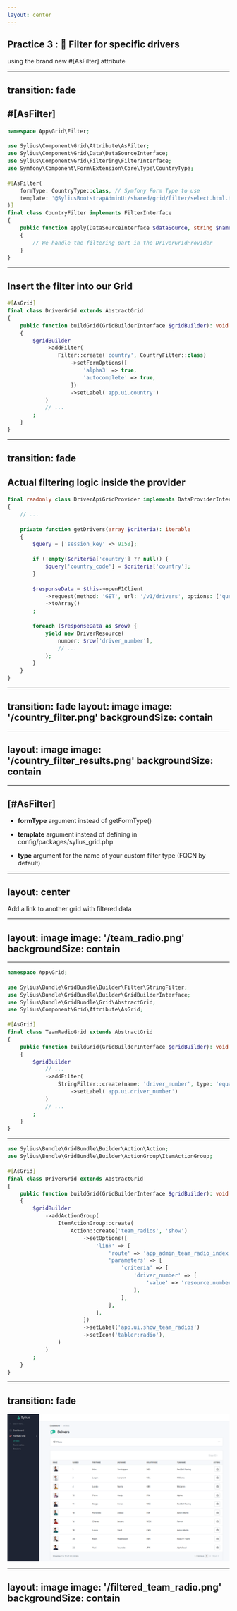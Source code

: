 ```yaml
---
layout: center
---
```


## Practice 3 : 🔎 Filter for specific drivers

using the brand new #[AsFilter] attribute

---
transition: fade
---


## #[AsFilter]
```php {all|8,3|9,6|10|12-18,5|all}
namespace App\Grid\Filter;

use Sylius\Component\Grid\Attribute\AsFilter;
use Sylius\Component\Grid\Data\DataSourceInterface;
use Sylius\Component\Grid\Filtering\FilterInterface;
use Symfony\Component\Form\Extension\Core\Type\CountryType;

#[AsFilter(
    formType: CountryType::class, // Symfony Form Type to use
    template: '@SyliusBootstrapAdminUi/shared/grid/filter/select.html.twig', // The Twig template
)]
final class CountryFilter implements FilterInterface
{
    public function apply(DataSourceInterface $dataSource, string $name, $data, array $options): void
    {
        // We handle the filtering part in the DriverGridProvider
    }
}
```

---

## Insert the filter into our Grid

```php {all|7,14|8-12|all}
#[AsGrid]
final class DriverGrid extends AbstractGrid
{
    public function buildGrid(GridBuilderInterface $gridBuilder): void
    {
        $gridBuilder
            ->addFilter(
                Filter::create('country', CountryFilter::class)
                    ->setFormOptions([
                        'alpha3' => true,
                        'autocomplete' => true,
                    ])
                    ->setLabel('app.ui.country')
            )
            // ...
        ;
    }
}

```

---
transition: fade
---

## Actual filtering logic inside the provider

```php {all|9-11|14|19-22|all}
final readonly class DriverApiGridProvider implements DataProviderInterface
{
    // ...

    private function getDrivers(array $criteria): iterable
    {
        $query = ['session_key' => 9158];
    
        if (!empty($criteria['country'] ?? null)) {
            $query['country_code'] = $criteria['country'];
        }
    
        $responseData = $this->openF1Client
            ->request(method: 'GET', url: '/v1/drivers', options: ['query' => $query])
            ->toArray()
        ;

        foreach ($responseData as $row) {
            yield new DriverResource(
                number: $row['driver_number'],
                // ...
            );
        }
    }
}
```

---
transition: fade
layout: image
image: '/country_filter.png'
backgroundSize: contain
---

---
layout: image
image: '/country_filter_results.png'
backgroundSize: contain
---

---

## [#AsFilter]


<v-clicks>

* **formType** argument instead of getFormType()

* **template** argument instead of defining in config/packages/sylius_grid.php

* **type** argument for the name of your custom filter type (FQCN by default)

</v-clicks>

---
layout: center
---

Add a link to another grid with filtered data

---
layout: image
image: '/team_radio.png'
backgroundSize: contain
---

---

```php
namespace App\Grid;

use Sylius\Bundle\GridBundle\Builder\Filter\StringFilter;
use Sylius\Bundle\GridBundle\Builder\GridBuilderInterface;
use Sylius\Bundle\GridBundle\Grid\AbstractGrid;
use Sylius\Component\Grid\Attribute\AsGrid;

#[AsGrid]
final class TeamRadioGrid extends AbstractGrid
{
    public function buildGrid(GridBuilderInterface $gridBuilder): void
    {
        $gridBuilder
            // ...
            ->addFilter(
                StringFilter::create(name: 'driver_number', type: 'equal')
                    ->setLabel('app.ui.driver_number')
            )
            // ...
        ;
    }
}
```

---

```php {all|11,2|12,1|13-24}
use Sylius\Bundle\GridBundle\Builder\Action\Action;
use Sylius\Bundle\GridBundle\Builder\ActionGroup\ItemActionGroup;

#[AsGrid]
final class DriverGrid extends AbstractGrid
{
    public function buildGrid(GridBuilderInterface $gridBuilder): void
    {
        $gridBuilder
            ->addActionGroup(
                ItemActionGroup::create(
                    Action::create('team_radios', 'show')
                        ->setOptions([
                            'link' => [
                                'route' => 'app_admin_team_radio_index',
                                'parameters' => [
                                    'criteria' => [
                                        'driver_number' => [
                                            'value' => 'resource.number', // driverResource->number
                                        ],
                                    ],
                                ],
                            ],
                        ])
                        ->setLabel('app.ui.show_team_radios')
                        ->setIcon('tabler:radio'),
                )
            )
        ;
    }
}
```

---
transition: fade
---

<div class="relative w-full">
  <img src="/driver_with_linked_action.png" class="w-full" />

  <div
    class="absolute border-4 border-red-500 rounded-full w-16 h-32"
    style="top: 35%; left: 91%;"
    v-click
  ></div>
</div>

---
layout: image
image: '/filtered_team_radio.png'
backgroundSize: contain
---

